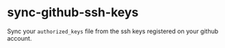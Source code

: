 # sync-github-ssh-keys

Sync your `authorized_keys` file from the ssh keys registered on your github
account.